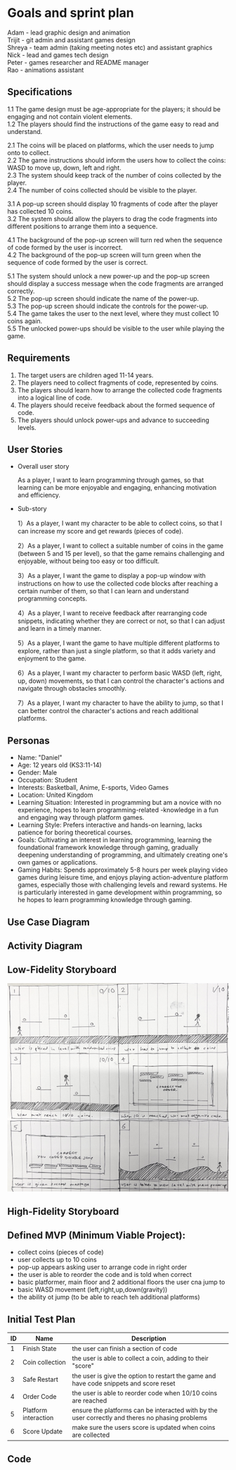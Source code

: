 # Goals and sprint plan

Adam - lead graphic design and animation \
Trijit - git admin and assistant games design \
Shreya - team admin (taking meeting notes etc) and assistant graphics\
Nick - lead and games tech design\
Peter - games researcher and README manager\
Rao - animations assistant

## Specifications

1.1 The game design must be age-appropriate for the players; it should be engaging and not contain violent elements.\
1.2 The players should find the instructions of the game easy to read and understand.

2.1 The coins will be placed on platforms, which the user needs to jump onto to collect.\
2.2 The game instructions should inform the users how to collect the coins: WASD to move up, down, left and right.\
2.3 The system should keep track of the number of coins collected by the player.\
2.4 The number of coins collected should be visible to the player.

3.1 A pop-up screen should display 10 fragments of code after the player has collected 10 coins.\
3.2 The system should allow the players to drag the code fragments into different positions to arrange them into a sequence.

4.1 The background of the pop-up screen will turn red when the sequence of code formed by the user is incorrect.\
4.2 The background of the pop-up screen will turn green when the sequence of code formed by the user is correct.

5.1 The system should unlock a new power-up and the pop-up screen should display a success message when the code fragments are arranged correctly.\
5.2 The pop-up screen should indicate the name of the power-up. \
5.3 The pop-up screen should indicate the controls for the power-up.\
5.4 The game takes the user to the next level, where they must collect 10 coins again.\
5.5 The unlocked power-ups should be visible to the user while playing the game.

## Requirements

1. The target users are children aged 11-14 years.
2. The players need to collect fragments of code, represented by coins.
3. The players should learn how to arrange the collected code fragments into a logical line of code.
4. The players should receive feedback about the formed sequence of code.
5. The players should unlock power-ups and advance to succeeding levels.

## User Stories
 - Overall user story
 
   As a player, I want to learn programming through games, so that learning can be more enjoyable and engaging, enhancing motivation and efficiency.
 - Sub-story

   1）As a player, I want my character to be able to collect coins, so that I can increase my score and get rewards (pieces of code).

   2）As a player, I want to collect a suitable number of coins in the game (between 5 and 15 per level), so that the game remains challenging and enjoyable, without being too easy or too difficult.

   3）As a player, I want the game to display a pop-up window with instructions on how to use the collected code blocks after reaching a certain number of them, so that I can learn and understand programming concepts.

   4）As a player, I want to receive feedback after rearranging code snippets, indicating whether they are correct or not, so that I can adjust and learn in a timely manner.

   5）As a player, I want the game to have multiple different platforms to explore, rather than just a single platform, so that it adds variety and enjoyment to the game.

   6）As a player, I want my character to perform basic WASD (left, right, up, down) movements, so that I can control the character's actions and navigate through obstacles smoothly.

   7）As a player, I want my character to have the ability to jump, so that I can better control the character's actions and reach additional platforms.
   
## Personas
 - Name: "Daniel"
 - Age: 12 years old (KS3:11-14)
 - Gender: Male
 - Occupation: Student
 - Interests: Basketball, Anime, E-sports, Video Games
 - Location: United Kingdom
 - Learning Situation: Interested in programming but am a novice with no experience, hopes to learn programming-related -knowledge in a fun and engaging way through platform games.
 - Learning Style: Prefers interactive and hands-on learning, lacks patience for boring theoretical courses.
 - Goals: Cultivating an interest in learning programming, learning the foundational framework knowledge through gaming, gradually deepening understanding of programming, and ultimately creating one's own games or applications.
 - Gaming Habits: Spends approximately 5-8 hours per week playing video games during leisure time, and enjoys playing action-adventure platform games, especially those with challenging levels and reward systems. He is particularly interested in game development within programming, so he hopes to learn programming knowledge through gaming.

## Use Case Diagram

## Activity Diagram

## Low-Fidelity Storyboard

![Low Fid](/Res/MVP%20Storyboard.jpg )

## High-Fidelity Storyboard

## Defined MVP (Minimum Viable Project): 
 - collect coins (pieces of code)
 - user collects up to 10 coins
 - pop-up appears asking user to arrange code in right order
 - the user is able to reorder the code and is told when correct
 - basic platformer, main floor and 2 additional floors the user cna jump to
 - basic WASD movement (left,right,up,down(gravity))
 - the ability ot jump (to be able to reach teh additional platforms)


## Initial Test Plan

| ID | Name | Description |
| --- |----- | ----- |
| 1 | Finish State | the user can finish a section of code |
| 2| Coin collection| the user is able to collect a coin, adding to their "score"|
|3| Safe Restart| the user is give the option to restart the game and have code snippets and score reset |
|4| Order Code | the user is able to reorder code when 10/10 coins are reached|
|5| Platform interaction| ensure the platforms can be interacted with by the user correctly and theres no phasing problems|
|6|Score Update| make sure the users score is updated when coins are collected|


## Code



